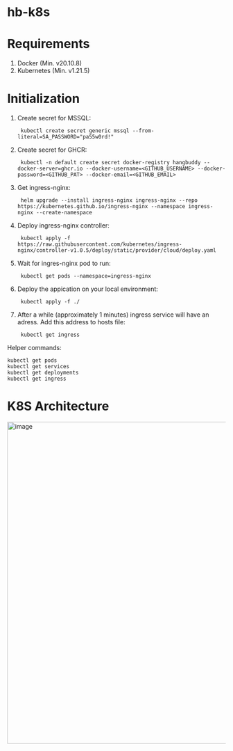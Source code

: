 ﻿# hb-k8s

# Requirements
1. Docker (Min. v20.10.8)
2. Kubernetes (Min. v1.21.5)

# Initialization

1. Create secret for MSSQL:

        kubectl create secret generic mssql --from-literal=SA_PASSWORD="pa55w0rd!"

2. Create secret for GHCR:

        kubectl -n default create secret docker-registry hangbuddy --docker-server=ghcr.io --docker-username=<GITHUB_USERNAME> --docker-password=<GITHUB_PAT> --docker-email=<GITHUB_EMAIL>

3. Get ingress-nginx:

        helm upgrade --install ingress-nginx ingress-nginx --repo https://kubernetes.github.io/ingress-nginx --namespace ingress-nginx --create-namespace

4. Deploy ingress-nginx controller:

        kubectl apply -f https://raw.githubusercontent.com/kubernetes/ingress-nginx/controller-v1.0.5/deploy/static/provider/cloud/deploy.yaml

4. Wait for ingres-nginx pod to run:
        
        kubectl get pods --namespace=ingress-nginx

5. Deploy the appication on your local environment:
        
        kubectl apply -f ./
        

6. After a while (approximately 1 minutes) ingress service will have an adress. Add this address to hosts file:

        kubectl get ingress
    
Helper commands:

    kubectl get pods
    kubectl get services
    kubectl get deployments
    kubectl get ingress

# K8S Architecture 
 <img width="740" alt="image" src="https://user-images.githubusercontent.com/11320867/142763364-f12a396e-9eed-40a9-a022-8fc9c2435dfe.png">

